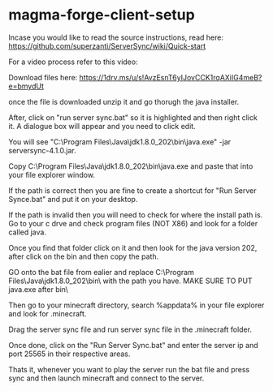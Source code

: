 # magma-forge-client-setup
Incase you would like to read the source instructions, read here: https://github.com/superzanti/ServerSync/wiki/Quick-start

For a video process refer to this video: 

Download files here: https://1drv.ms/u/s!AvzEsnT6yIJovCCK1rqAXiIG4meB?e=bmydUt

once the file is downloaded unzip it and go thorugh the java installer.

After, click on "run server sync.bat" so it is highlighted and then right click it. A dialogue box will appear and you need to click edit.

You will see "C:\Program Files\Java\jdk1.8.0_202\bin\java.exe" -jar serversync-4.1.0.jar.

Copy C:\Program Files\Java\jdk1.8.0_202\bin\java.exe and paste that into your file explorer window.

If the path is correct then you are fine to create a shortcut for "Run Server Synce.bat" and put it on your desktop.

If the path is invalid then you will need to check for where the install path is. Go to your c drve and check program files (NOT X86) and look for a folder called java.

Once you find that folder click on it and then look for the java version 202, after click on the bin and then copy the path.

GO onto the bat file from ealier and replace C:\Program Files\Java\jdk1.8.0_202\bin\ with the path you have. MAKE SURE TO PUT java.exe after bin\

Then go to your minecraft directory, search %appdata% in your file explorer and look for .minecraft.

Drag the server sync file and run server sync file in the .minecraft folder.

Once done, click on the "Run Server Sync.bat" and enter the server ip and port 25565 in their respective areas.

Thats it, whenever you want to play the server run the bat file and press sync and then launch minecraft and connect to the server.

